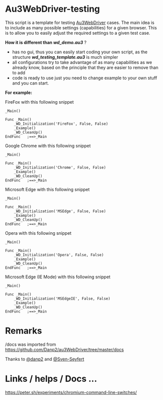 # Au3WebDriver-testing
This script is a template for testing [Au3WebDriver](https://github.com/Danp2/au3WebDriver) cases.
The main idea is to include as many possible settings (capabilities) for a given browser.
This is to allow you to easily adjust the required settings to a given test case.

**How it is different than _wd_demo.au3_** ?
- has no gui, thus you can easily start coding your own script, as the structure **_wd_testing_template.au3_** is much simpler
- all configurations try to take advantage of as many capabilities as we already know, based on the principle that they are easier to remove than to add
- code is ready to use just you need to change example to your own stuff and you can start.

**For example:**

FireFox with this following snippet
```autoit
_Main()

Func _Main()
	_WD_Initialization('FireFox', False, False)
	_Example()
	_WD_CleanUp()
EndFunc   ;==>_Main
```

Google Chrome with this following snippet
```autoit
_Main()

Func _Main()
	_WD_Initialization('Chrome', False, False)
	_Example()
	_WD_CleanUp()
EndFunc   ;==>_Main
```

Microsoft Edge with this following snippet
```autoit
_Main()

Func _Main()
	_WD_Initialization('MSEdge', False, False)
	_Example()
	_WD_CleanUp()
EndFunc   ;==>_Main
```

Opera with this following snippet
```autoit
_Main()

Func _Main()
	_WD_Initialization('Opera', False, False)
	_Example()
	_WD_CleanUp()
EndFunc   ;==>_Main
```

Microsoft Edge (IE Mode) with this following snippet
```autoit
_Main()

Func _Main()
	_WD_Initialization('MSEdgeIE', False, False)
	_Example()
	_WD_CleanUp()
EndFunc   ;==>_Main
```

# Remarks
/docs was imported from 
https://github.com/Danp2/au3WebDriver/tree/master/docs

Thanks to [@danp2](https://github.com/Danp2) and [@Sven-Seyfert](https://github.com/Sven-Seyfert)


# Links / helps / Docs ...
https://peter.sh/experiments/chromium-command-line-switches/
